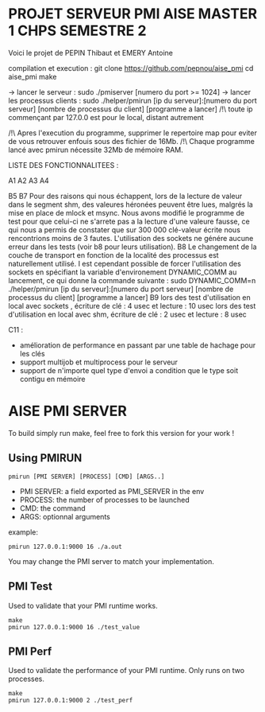 # PROJET SERVEUR PMI AISE MASTER 1 CHPS SEMESTRE 2

Voici le projet de
PEPIN Thibaut et EMERY Antoine

compilation et execution :
	git clone https://github.com/pepnou/aise_pmi
	cd aise_pmi
	make

-> lancer le serveur :
	sudo ./pmiserver [numero du port >= 1024]
-> lancer les processus clients :
	sudo ./helper/pmirun [ip du serveur]:[numero du port serveur] [nombre de processus du client] [programme a lancer]
	/!\ toute ip commençant par 127.0.0 est pour le local, distant autrement

/!\ Apres l'execution du programme, supprimer le repertoire map pour eviter de vous retrouver enfouis sous des fichier de 16Mb.
/!\ Chaque programme lancé avec pmirun nécessite 32Mb de mémoire RAM.


LISTE DES FONCTIONNALITEES :

A1
A2
A3
A4

B5
B7
Pour des raisons qui nous échappent, lors de la lecture de valeur dans le segment shm, des valeures héronées peuvent être lues, malgrés la mise en place de mlock et msync.
Nous avons modifié le programme de test pour que celui-ci ne s'arrete pas a la lecture d'une valeure fausse, ce qui nous a permis de constater que sur 300 000 clé-valeur écrite nous rencontrions moins de 3 fautes. L'utilisation des sockets ne génére aucune erreur dans les tests (voir b8 pour leurs utilisation).
B8
Le changement de la couche de transport en fonction de la localité des processus est naturellement utilisé. I est cependant possible de forcer l'utilisation des sockets en spécifiant la variable d'environement DYNAMIC_COMM au lancement, ce qui donne la commande suivante : 
	sudo DYNAMIC_COMM=n ./helper/pmirun [ip du serveur]:[numero du port serveur] [nombre de processus du client] [programme a lancer]
B9
lors des test d'utilisation en local avec sockets , écriture de clé : 4 usec et lecture : 10 usec
lors des test d'utilisation en local avec shm, écriture de clé : 2 usec et lecture : 8 usec

C11 :
- amélioration de performance en passant par une table de hachage pour les clés
- support multijob et multiprocess pour le serveur
- support de n'importe quel type d'envoi a condition que le type soit contigu en mémoire






# AISE PMI SERVER

To build simply run make, feel free to fork this version for your work !


## Using PMIRUN

```
pmirun [PMI SERVER] [PROCESS] [CMD] [ARGS..]
```
- PMI SERVER: a field exported as PMI_SERVER in the env
- PROCESS: the number of processes to be launched
- CMD: the command
- ARGS: optionnal arguments

example:
```
pmirun 127.0.0.1:9000 16 ./a.out
```

You may change the PMI server to match your implementation.

## PMI Test

Used to validate that your PMI runtime works.

```
make
pmirun 127.0.0.1:9000 16 ./test_value
```

## PMI Perf

Used to validate the performance of your PMI runtime.
Only runs on two processes.

```
make
pmirun 127.0.0.1:9000 2 ./test_perf
```


